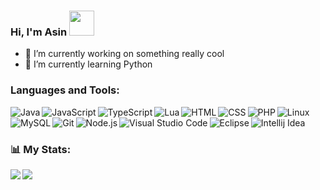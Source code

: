 ### Hi, I'm Asin <img src="https://c.tenor.com/dwbDDIG9LY4AAAAC/tokyo-revengers-manjiro-sano.gif" width="40px">

<!--
**NeroZbeub/NeroZbeub** is a ✨ _special_ ✨ repository because its `README.md` (this file) appears on your GitHub profile.
-->
- 🔭 I’m currently working on something really cool
- 🌱 I’m currently learning Python

### Languages and Tools:
<img align="left" alt="Java" src="https://img.shields.io/badge/Java-ED8B00?style=for-the-badge&logo=java&logoColor=white" />
<img align="left" alt="JavaScript" src="https://img.shields.io/badge/JavaScript-F7DF1E?style=for-the-badge&logo=javascript&logoColor=black" />
<img align="left" alt="TypeScript" src="https://img.shields.io/badge/TypeScript-007ACC?style=for-the-badge&logo=typescript&logoColor=white" />
<img align="left" alt="Lua" src="https://img.shields.io/badge/Lua-2C2D72?style=for-the-badge&logo=lua&logoColor=white" />
<img align="left" alt="HTML" src="https://img.shields.io/badge/HTML5-E34F26?style=for-the-badge&logo=html5&logoColor=white" />
<img align="left" alt="CSS" src="https://img.shields.io/badge/CSS3-1572B6?style=for-the-badge&logo=css3&logoColor=white" />
<img align="left" alt="PHP" src="https://img.shields.io/badge/PHP-777BB4?style=for-the-badge&logo=php&logoColor=white" />
<img align="left" alt="Linux" src="https://img.shields.io/badge/Linux-FCC624?style=for-the-badge&logo=linux&logoColor=black" />
<img align="left" alt="MySQL" src="https://img.shields.io/badge/MySQL-00000F?style=for-the-badge&logo=mysql&logoColor=white" />
<img align="left" alt="Git" src="https://img.shields.io/badge/Git-F05032?style=for-the-badge&logo=git&logoColor=white" />
<img align="left" alt="Node.js" src="https://img.shields.io/badge/Node.js-339933?style=for-the-badge&logo=nodedotjs&logoColor=white" />
<img align="left" alt="Visual Studio Code" src="https://img.shields.io/badge/Visual_Studio_Code-0078D4?style=for-the-badge&logo=visual%20studio%20code&logoColor=white" />
<img align="left" alt="Eclipse" src="https://img.shields.io/badge/Eclipse-2C2255?style=for-the-badge&logo=eclipse&logoColor=white" />
<img align="left" alt="Intellij Idea" src="https://img.shields.io/badge/IntelliJIDEA-000000.svg?style=for-the-badge&logo=intellij-idea&logoColor=white" />

<br />
<br />


### 📊 My Stats:
<div>
<a href="https://github-readme-stats.vercel.app/api?username=NeroZbeub&theme=tokyonight">
  <img  align="left" src="https://github-readme-stats.vercel.app/api?username=NeroZbeub&count_private=true&show_icons=true&theme=tokyonight" />
</a>
<a href="https://github-readme-stats.vercel.app/api/top-langs/?username=NeroZbeub&hide=php&theme=tokyonight">
  <img align="left" src="https://github-readme-stats.vercel.app/api/top-langs/?username=NeroZbeub&hide=php&theme=tokyonight" />
</a>
</div>

